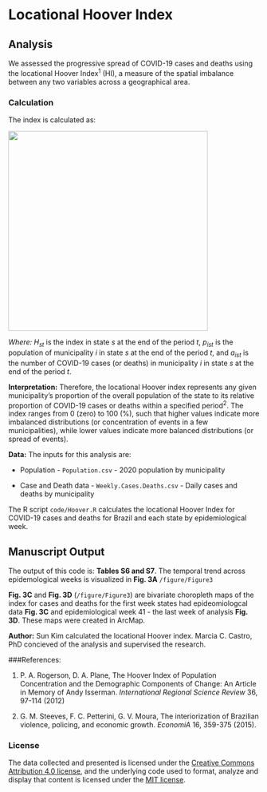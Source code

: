 # Locational Hoover Index


## Analysis
We assessed the progressive spread of COVID-19 cases and deaths using the locational Hoover Index<sup>1</sup> (HI), a measure of the spatial imbalance between any two variables across a geographical area.

### Calculation
The index is calculated as:

<img src = "https://user-images.githubusercontent.com/43140693/111040876-6178b100-8403-11eb-960a-4d8f0f4950d7.png" width = "400px">


*Where:* *H<sub>st</sub>* is the index in state *s* at the end of the period *t*, *p<sub>ist</sub>* is the population of municipality *i* in state *s* at the end of the period *t*, and *a<sub>ist</sub>* is the number of COVID-19 cases (or deaths) in municipality *i* in state *s* at the end of the period *t*. 

__Interpretation:__ Therefore, the locational Hoover index represents any given municipality’s proportion of the overall population of the state to its relative proportion of COVID-19 cases or deaths within a specified period<sup>2</sup>. The index ranges from 0 (zero) to 100 (%), such that higher values indicate more imbalanced distributions (or concentration of events in a few municipalities), while lower values indicate more balanced distributions (or spread of events). 


__Data:__ The inputs for this analysis are:
- Population - `Population.csv`  - 2020 population by municipality

- Case and Death data - `Weekly.Cases.Deaths.csv` - Daily cases and deaths by municipality

The R script `code/Hoover.R` calculates the locational Hoover Index for COVID-19 cases and deaths for Brazil and each state by epidemiological week.


## Manuscript Output
The output of this code is: __Tables S6 and S7__. The temporal trend across epidemological weeks is visualized in __Fig. 3A__ `/figure/Figure3`

__Fig. 3C__ and __Fig. 3D__ (`/figure/Figure3`) are bivariate choropleth maps of the index for cases and deaths for the first week states had epideomiologcal data __Fig. 3C__ and epidemiological week 41 - the last week of analysis __Fig. 3D__. These maps were created in ArcMap.

__Author:__ Sun Kim calculated the locational Hoover index. Marcia C. Castro, PhD concieved of the analysis and supervised the research.

###References:
1. P. A. Rogerson, D. A. Plane, The Hoover Index of Population Concentration and the Demographic Components of Change: An Article in Memory of Andy Isserman. *International Regional Science Review* 36, 97-114 (2012)

2. G. M. Steeves, F. C. Petterini, G. V. Moura, The interiorization of Brazilian violence, policing, and economic growth. *EconomiA* 16, 359-375 (2015).



### License
The data collected and presented is licensed under the [Creative Commons Attribution 4.0 license](https://creativecommons.org/licenses/by/4.0/), and the underlying code used to format, analyze and display that content is licensed under the [MIT license](http://opensource.org/licenses/mit-license.php).
